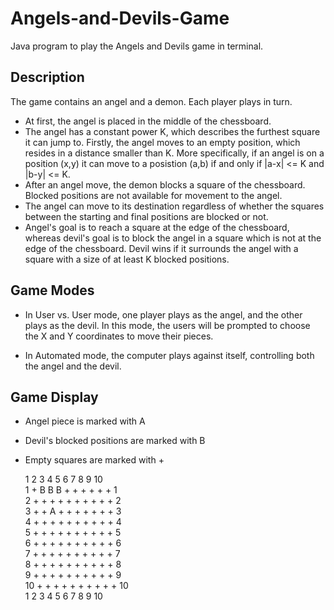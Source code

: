 # Angels-and-Devils-Game
Java program to play the Angels and Devils game in terminal.

## Description
The game contains an angel and a demon. Each player plays in turn.
* At first, the angel is placed in the middle of the chessboard.
* The angel has a constant power K, which describes the furthest square it can jump to. Firstly, the angel moves to an empty position, which resides in a distance smaller than K. More specifically, if an angel is on a position (x,y) it can move to a posistion (a,b) if and only if |a-x| <= K and |b-y| <= K.
* After an angel move, the demon blocks a square of the chessboard. Blocked positions are not available for movement to the angel.
* The angel can move to its destination regardless of whether the squares between the starting and final positions are blocked or not.
* Angel's goal is to reach a square at the edge of the chessboard, whereas devil's goal is to block the angel in a square  which is not at the edge of the chessboard. Devil wins if it surrounds the angel with a square with a size of at least K blocked positions.

## Game Modes
* In User vs. User mode, one player plays as the angel, and the other plays as the devil. In this mode, the users will be prompted to choose the X and Y coordinates to move their pieces.

* In Automated mode, the computer plays against itself, controlling both the angel and the devil.


## Game Display
* Angel piece is marked with A
* Devil's blocked positions are marked with B
* Empty squares are marked with +

     1   2   3   4   5   6   7   8   9   10      
1   +   B   B   B   +   +   +   +   +   +   1   
2   +   +   +   +   +   +   +   +   +   +   2   
3   +   +   A   +   +   +   +   +   +   +   3   
4   +   +   +   +   +   +   +   +   +   +   4   
5   +   +   +   +   +   +   +   +   +   +   5   
6   +   +   +   +   +   +   +   +   +   +   6   
7   +   +   +   +   +   +   +   +   +   +   7   
8   +   +   +   +   +   +   +   +   +   +   8   
9   +   +   +   +   +   +   +   +   +   +   9   
10  +   +   +   +   +   +   +   +   +   +   10  
    1   2   3   4   5   6   7   8   9   10      
